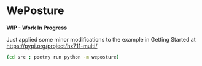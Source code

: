 # WePosture

**WIP - Work In Progress**

Just applied some minor modifications to the example in Getting Started at  https://pypi.org/project/hx711-multi/

```bash
(cd src ; poetry run python -m weposture)
```
